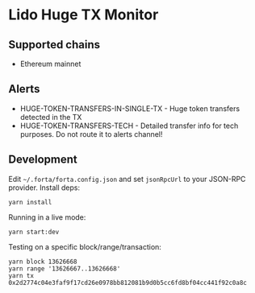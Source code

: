 # Lido Huge TX Monitor

## Supported chains

- Ethereum mainnet

## Alerts

- HUGE-TOKEN-TRANSFERS-IN-SINGLE-TX - Huge token transfers detected in the TX
- HUGE-TOKEN-TRANSFERS-TECH - Detailed transfer info for tech purposes. Do not route it to alerts channel!

## Development

Edit `~/.forta/forta.config.json` and set `jsonRpcUrl` to your JSON-RPC provider. Install deps:

```
yarn install
```

Running in a live mode:

```
yarn start:dev
```

Testing on a specific block/range/transaction:

```
yarn block 13626668
yarn range '13626667..13626668'
yarn tx 0x2d2774c04e3faf9f17cd26e0978bb812081b9d0b5cc6fd8bf04cc441f92c0a8c
```
